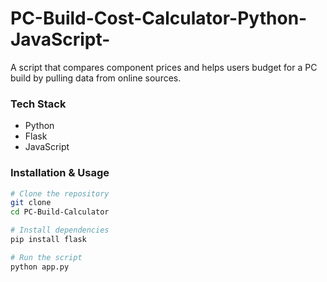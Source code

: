 # PC-Build-Cost-Calculator-Python-JavaScript-
A script that compares component prices and helps users budget for a PC build by pulling data from online sources.
### **Tech Stack**
- Python
- Flask
- JavaScript

### **Installation & Usage**
```bash
# Clone the repository
git clone
cd PC-Build-Calculator

# Install dependencies
pip install flask

# Run the script
python app.py
